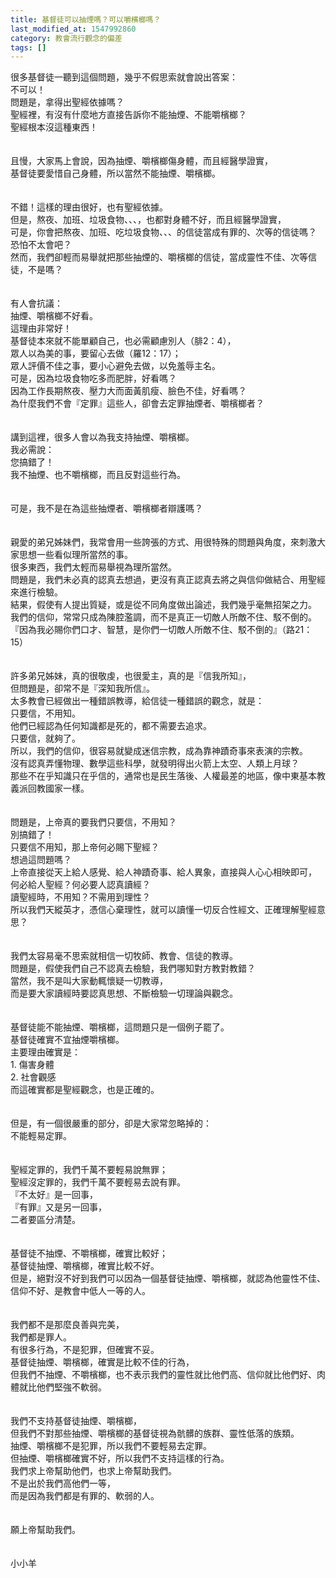 ```yaml
---
title: 基督徒可以抽煙嗎？可以嚼檳榔嗎？
last_modified_at: 1547992860
category: 教會流行觀念的偏差
tags: []
---
```


<p>很多基督徒一聽到這個問題，幾乎不假思索就會說出答案：<br/>不可以！<br/>問題是，拿得出聖經依據嗎？<br/><!--more-->聖經裡，有沒有什麼地方直接告訴你不能抽煙、不能嚼檳榔？<br/>聖經根本沒這種東西！<br/><br/><br/>且慢，大家馬上會說，因為抽煙、嚼檳榔傷身體，而且經醫學證實，<br/>基督徒要愛惜自己身體，所以當然不能抽煙、嚼檳榔。<br/><br/><br/>不錯！這樣的理由很好，也有聖經依據。<br/>但是，熬夜、加班、垃圾食物、、、，也都對身體不好，而且經醫學證實，<br/>可是，你會把熬夜、加班、吃垃圾食物、、、的信徒當成有罪的、次等的信徒嗎？<br/>恐怕不太會吧？<br/>然而，我們卻輕而易舉就把那些抽煙的、嚼檳榔的信徒，當成靈性不佳、次等信徒，不是嗎？<br/><br/><br/>有人會抗議：<br/>抽煙、嚼檳榔不好看。<br/>這理由非常好！<br/>基督徒本來就不能單顧自己，也必需顧慮別人（腓2：4），<br/>眾人以為美的事，要留心去做（羅12：17）；<br/>眾人評價不佳之事，要小心避免去做，以免羞辱主名。<br/>可是，因為垃圾食物吃多而肥胖，好看嗎？<br/>因為工作長期熬夜、壓力大而面黃肌瘦、臉色不佳，好看嗎？<br/>為什麼我們不會『定罪』這些人，卻會去定罪抽煙者、嚼檳榔者？<br/><br/><br/>講到這裡，很多人會以為我支持抽煙、嚼檳榔。<br/>我必需說：<br/>您搞錯了！<br/>我不抽煙、也不嚼檳榔，而且反對這些行為。<br/><br/><br/>可是，我不是在為這些抽煙者、嚼檳榔者辯護嗎？<br/><br/><br/>親愛的弟兄姊妹們，我常會用一些誇張的方式、用很特殊的問題與角度，來刺激大家思想一些看似理所當然的事。<br/>很多東西，我們太輕而易舉視為理所當然。<br/>問題是，我們未必真的認真去想過，更沒有真正認真去將之與信仰做結合、用聖經來進行檢驗。<br/>結果，假使有人提出質疑，或是從不同角度做出論述，我們幾乎毫無招架之力。<br/>我們的信仰，常常只成為陳腔濫調，而不是真正一切敵人所敵不住、駁不倒的。<br/>『因為我必賜你們口才、智慧，是你們一切敵人所敵不住、駁不倒的』（路21：15）<br/><br/><br/>許多弟兄姊妹，真的很敬虔，也很愛主，真的是『信我所知』，<br/>但問題是，卻常不是『深知我所信』。<br/>太多教會已經做出一種錯誤教導，給信徒一種錯誤的觀念，就是：<br/>只要信，不用知。<br/>他們已經認為任何知識都是死的，都不需要去追求。<br/>只要信，就夠了。<br/>所以，我們的信仰，很容易就變成迷信宗教，成為靠神蹟奇事來表演的宗教。<br/>沒有認真弄懂物理、數學這些科學，就發明得出火箭上太空、人類上月球？<br/>那些不在乎知識只在乎信的，通常也是民生落後、人權最差的地區，像中東基本教義派回教國家一樣。<br/><br/><br/>問題是，上帝真的要我們只要信，不用知？<br/>別搞錯了！<br/>只要信不用知，那上帝何必賜下聖經？<br/>想過這問題嗎？<br/>上帝直接從天上給人感覺、給人神蹟奇事、給人異象，直接與人心心相映即可，<br/>何必給人聖經？何必要人認真讀經？<br/>讀聖經時，不用知？不需用到理性？<br/>所以我們天縱英才，憑信心棄理性，就可以讀懂一切反合性經文、正確理解聖經意思？<br/><br/><br/>我們太容易毫不思索就相信一切牧師、教會、信徒的教導。<br/>問題是，假使我們自己不認真去檢驗，我們哪知對方教對教錯？<br/>當然，我不是叫大家動輒懷疑一切教導，<br/>而是要大家讀經時要認真思想、不斷檢驗一切理論與觀念。<br/><br/><br/>基督徒能不能抽煙、嚼檳榔，這問題只是一個例子罷了。<br/>基督徒確實不宜抽煙嚼檳榔。<br/>主要理由確實是：<br/>1. 傷害身體<br/>2. 社會觀感<br/>而這確實都是聖經觀念，也是正確的。<br/><br/><br/>但是，有一個很嚴重的部分，卻是大家常忽略掉的：<br/>不能輕易定罪。<br/><br/><br/>聖經定罪的，我們千萬不要輕易說無罪；<br/>聖經沒定罪的，我們千萬不要輕易去說有罪。<br/>『不太好』是一回事，<br/>『有罪』又是另一回事，<br/>二者要區分清楚。<br/><br/><br/>基督徒不抽煙、不嚼檳榔，確實比較好；<br/>基督徒抽煙、嚼檳榔，確實比較不好。<br/>但是，絕對沒不好到我們可以因為一個基督徒抽煙、嚼檳榔，就認為他靈性不佳、信仰不好、是教會中低人一等的人。<br/><br/><br/>我們都不是那麼良善與完美，<br/>我們都是罪人。<br/>有很多行為，不是犯罪，但確實不妥。<br/>基督徒抽煙、嚼檳榔，確實是比較不佳的行為，<br/>但我們不抽煙、不嚼檳榔，也不表示我們的靈性就比他們高、信仰就比他們好、肉體就比他們堅強不軟弱。<br/><br/><br/>我們不支持基督徒抽煙、嚼檳榔，<br/>但我們不對那些抽煙、嚼檳榔的基督徒視為骯髒的族群、靈性低落的族類。<br/>抽煙、嚼檳榔不是犯罪，所以我們不要輕易去定罪。<br/>但抽煙、嚼檳榔確實不好，所以我們不支持這樣的行為。<br/>我們求上帝幫助他們，也求上帝幫助我們。<br/>不是出於我們高他們一等，<br/>而是因為我們都是有罪的、軟弱的人。<br/><br/><br/>願上帝幫助我們。<br/><br/><br/>小小羊<br/><br/></p>